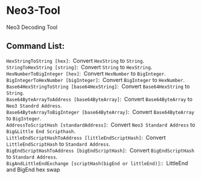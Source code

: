 # Neo3-Tool
Neo3 Decoding Tool

## Command List:

`HexStringToString [hex]`:&nbsp;&nbsp;Convert `HexString` to `String`.<br>
`StringToHexString [string]`:&nbsp;&nbsp;Convert `String` to `HexString`.<br>
`HexNumberToBigInteger [hex]`:&nbsp;&nbsp;Convert `HexNumber` to `BigInteger`.<br>
`BigIntegerToHexNumber [bigInteger]`:&nbsp;&nbsp;Convert `BigInteger` to `HexNumber`.<br>
`Base64HexStringToString [base64HexString]`:&nbsp;&nbsp;Convert `Base64HexString` to `String`.<br>
`Base64ByteArrayToAddress [base64ByteArray]`:&nbsp;&nbsp;Convert `Base64ByteArray` to `Neo3 Standrd Address`.<br>
`Base64ByteArrayToBigInteger [base64ByteArray]`:&nbsp;&nbsp;Convert `Base64ByteArray` to `BigInteger`.<br>
`AddressToScriptHash [standardAddress]`:&nbsp;&nbsp;Convert `Neo3 Standard Address` to `Big&Little End Scripthash`.<br>
`LittleEndScriptHashToAddress [littleEndScriptHash]`:&nbsp;&nbsp;Convert `LittleEndScriptHash` to `Standard Address`.<br>
`BigEndScriptHashToAddress [bigEndScriptHash]`:&nbsp;&nbsp;Convert `BigEndScriptHash` to `Standard Address`.<br>
`BigAndLittleEndExchange [scriptHash(bigEnd or littleEnd)]`::&nbsp;&nbsp;LittleEnd and BigEnd hex swap<br>
